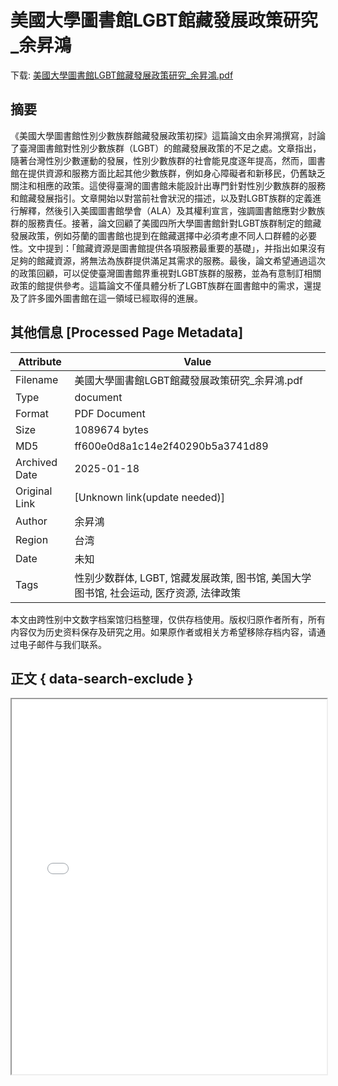 # 美國大學圖書館LGBT館藏發展政策研究_余昇鴻

<!-- tcd_download_link -->
下载: <a href="../美國大學圖書館LGBT館藏發展政策研究_余昇鴻.pdf" download>美國大學圖書館LGBT館藏發展政策研究_余昇鴻.pdf</a>
<!-- tcd_download_link_end -->

## 摘要

<!-- tcd_abstract -->
《美國大學圖書館性別少數族群館藏發展政策初探》這篇論文由余昇鴻撰寫，討論了臺灣圖書館對性別少數族群（LGBT）的館藏發展政策的不足之處。文章指出，隨著台灣性別少數運動的發展，性別少數族群的社會能見度逐年提高，然而，圖書館在提供資源和服務方面比起其他少數族群，例如身心障礙者和新移民，仍舊缺乏關注和相應的政策。這使得臺灣的圖書館未能設計出專門針對性別少數族群的服務和館藏發展指引。文章開始以對當前社會狀況的描述，以及對LGBT族群的定義進行解釋，然後引入美國圖書館學會（ALA）及其權利宣言，強調圖書館應對少數族群的服務責任。接著，論文回顧了美國四所大學圖書館針對LGBT族群制定的館藏發展政策，例如芬蘭的圖書館也提到在館藏選擇中必須考慮不同人口群體的必要性。文中提到：「館藏資源是圖書館提供各項服務最重要的基礎」，并指出如果沒有足夠的館藏資源，將無法為族群提供滿足其需求的服務。最後，論文希望通過這次的政策回顧，可以促使臺灣圖書館界重視對LGBT族群的服務，並為有意制訂相關政策的館提供參考。這篇論文不僅具體分析了LGBT族群在圖書館中的需求，還提及了許多國外圖書館在這一領域已經取得的進展。

<!-- tcd_abstract_end -->

## 其他信息 [Processed Page Metadata]

| Attribute       | Value                                  |
|-----------------|----------------------------------------|
| Filename        | 美國大學圖書館LGBT館藏發展政策研究_余昇鴻.pdf                             |
| Type            | document                                 |
| Format          | PDF Document                               |
| Size            | 1089674 bytes                           |
| MD5             | ff600e0d8a1c14e2f40290b5a3741d89                                  |
| Archived Date   | 2025-01-18                             |
| Original Link   | [Unknown link(update needed)]                         |
| Author          | 余昇鴻                               |
| Region          | 台湾                               |
| Date            | 未知                                 |
| Tags            | 性别少数群体, LGBT, 馆藏发展政策, 图书馆, 美国大学图书馆, 社会运动, 医疗资源, 法律政策                                 |

本文由跨性别中文数字档案馆归档整理，仅供存档使用。版权归原作者所有，所有内容仅为历史资料保存及研究之用。如果原作者或相关方希望移除存档内容，请通过电子邮件与我们联系。

## 正文 { data-search-exclude }

<!-- tcd_main_text -->
<iframe src="../美國大學圖書館LGBT館藏發展政策研究_余昇鴻.pdf" width="100%" height="600px">
    <p>无法显示PDF，请下载查看。</p>
</iframe>
<!-- tcd_main_text_end -->

